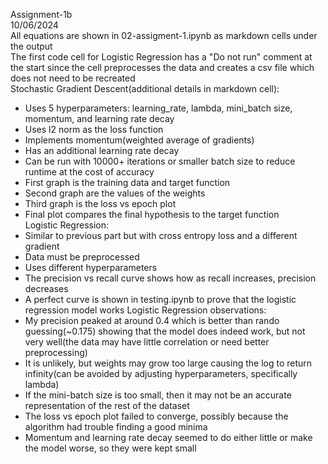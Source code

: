 Assignment-1b<br>
10/06/2024<br>
All equations are shown in 02-assigment-1.ipynb as markdown cells under the output<br>
The first code cell for Logistic Regression has a "Do not run" comment at the start since the cell preprocesses the data and creates a csv file which does not need to be recreated<br>
Stochastic Gradient Descent(additional details in markdown cell):<br>
* Uses 5 hyperparameters: learning_rate, lambda, mini_batch size, momentum, and learning rate decay
* Uses l2 norm as the loss function
* Implements momentum(weighted average of gradients)
* Has an additional learning rate decay
* Can be run with 10000+ iterations or smaller batch size to reduce runtime at the cost of accuracy
* First graph is the training data and target function
* Second graph are the values of the weights
* Third graph is the loss vs epoch plot
* Final plot compares the final hypothesis to the target function<br>
Logistic Regression:<br>
* Similar to previous part but with cross entropy loss and a different gradient
* Data must be preprocessed
* Uses different hyperparameters
* The precision vs recall curve shows how as recall increases, precision decreases
* A perfect curve is shown in testing.ipynb to prove that the logistic regression model works
Logistic Regression observations:<br>
* My precision peaked at around 0.4 which is better than rando guessing(~0.175) showing that the model does indeed work, but not very well(the data may have little correlation or need better preprocessing)
* It is unlikely, but weights may grow too large causing the log to return infinity(can be avoided by adjusting hyperparameters, specifically lambda)
* If the mini-batch size is too small, then it may not be an accurate representation of the rest of the dataset
* The loss vs epoch plot failed to converge, possibly because the algorithm had trouble finding a good minima
* Momentum and learning rate decay seemed to do either little or make the model worse, so they were kept small
